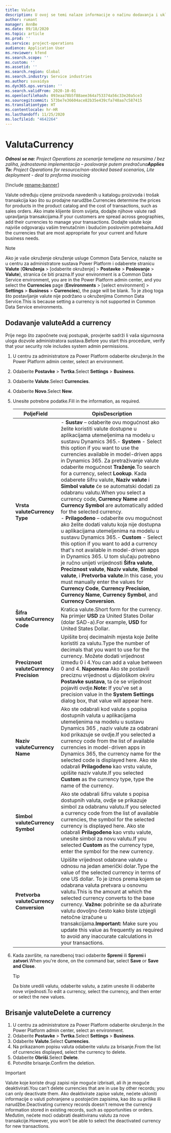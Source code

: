 ```yaml
---
title: Valuta
description: U ovoj se temi nalaze informacije o načinu dodavanja i uklanjanja vrsta valuta u projektnim operacijama.
author: rumant
manager: AnnBe
ms.date: 09/18/2020
ms.topic: article
ms.prod: ''
ms.service: project-operations
audience: Application User
ms.reviewer: kfend
ms.search.scope: ''
ms.custom: ''
ms.assetid: ''
ms.search.region: Global
ms.search.industry: Service industries
ms.author: suvaidya
ms.dyn365.ops.version: ''
ms.search.validFrom: 2020-10-01
ms.openlocfilehash: 093eaa78b5f88aee364a753374a56c33e20a5ce3
ms.sourcegitcommit: 573be7e36604ace82b35e439cfa748aa7c587415
ms.translationtype: HT
ms.contentlocale: hr-HR
ms.lasthandoff: 11/25/2020
ms.locfileid: "4642264"
---
```

# <a name="currency"></a><span data-ttu-id="ecc86-103">Valuta</span><span class="sxs-lookup"><span data-stu-id="ecc86-103">Currency</span></span>

<span data-ttu-id="ecc86-104">_**Odnosi se na:** Project Operations za scenarije temeljene na resursima / bez zaliha, jednostavna implementacija – poslovanje putem predračuna_</span><span class="sxs-lookup"><span data-stu-id="ecc86-104">_**Applies To:** Project Operations for resource/non-stocked based scenarios, Lite deployment - deal to proforma invoicing_</span></span>

[!include [rename-banner](~/includes/cc-data-platform-banner.md)]

<span data-ttu-id="ecc86-105">Valute određuju cijene proizvoda navedenih u katalogu proizvoda i trošak transakcija kao što su prodajne narudžbe.</span><span class="sxs-lookup"><span data-stu-id="ecc86-105">Currencies determine the prices for products in the product catalog and the cost of transactions, such as sales orders.</span></span> <span data-ttu-id="ecc86-106">Ako imate klijente širom svijeta, dodajte njihove valute radi upravljanja transakcijama.</span><span class="sxs-lookup"><span data-stu-id="ecc86-106">If your customers are spread across geographies, add their currencies to manage your transactions.</span></span> <span data-ttu-id="ecc86-107">Dodajte valute koje najviše odgovaraju vašim trenutačnim i budućim poslovnim potrebama.</span><span class="sxs-lookup"><span data-stu-id="ecc86-107">Add the currencies that are most appropriate for your current and future business needs.</span></span>  

> [!NOTE]
> <span data-ttu-id="ecc86-108">Ako je vaše okruženje okruženje usluge Common Data Service, nalazite se u centru za administratore sustava Power Platform i odaberete stranicu **Valute** (**Okruženja** > [odaberite okruženje] > **Postavke** > **Poslovanje** > **Valute**), stranica će biti prazna.</span><span class="sxs-lookup"><span data-stu-id="ecc86-108">If your environment is a Common Data Service environment, you are in the Power Platform admin center, and you select the **Currencies** page (**Environments** > [select environment] > **Settings** > **Business** > **Currencies**), the page will be blank.</span></span> <span data-ttu-id="ecc86-109">To je zbog toga što postavljanje valute nije podržano u okruženjima Common Data Service.</span><span class="sxs-lookup"><span data-stu-id="ecc86-109">This is because setting a currency is not supported in Common Data Service environments.</span></span>

## <a name="add-a-currency"></a><span data-ttu-id="ecc86-110">Dodavanje valute</span><span class="sxs-lookup"><span data-stu-id="ecc86-110">Add a currency</span></span>  
<span data-ttu-id="ecc86-111">Prije nego što započnete ovaj postupak, provjerite sadrži li vaša sigurnosna uloga dozvole administratora sustava.</span><span class="sxs-lookup"><span data-stu-id="ecc86-111">Before you start this procedure, verify that your security role includes system admin permissions.</span></span> 

1. <span data-ttu-id="ecc86-112">U centru za administratore za Power Platform odaberite okruženje.</span><span class="sxs-lookup"><span data-stu-id="ecc86-112">In the Power Platform admin center, select an environment.</span></span> 
2. <span data-ttu-id="ecc86-113">Odaberite **Postavke** > **Tvrtka**.</span><span class="sxs-lookup"><span data-stu-id="ecc86-113">Select **Settings** > **Business**.</span></span>
3. <span data-ttu-id="ecc86-114">Odaberite **Valute**.</span><span class="sxs-lookup"><span data-stu-id="ecc86-114">Select **Currencies**.</span></span>  
4. <span data-ttu-id="ecc86-115">Odaberite **Novo**.</span><span class="sxs-lookup"><span data-stu-id="ecc86-115">Select **New**.</span></span>  
5. <span data-ttu-id="ecc86-116">Unesite potrebne podatke.</span><span class="sxs-lookup"><span data-stu-id="ecc86-116">Fill in the information, as required.</span></span>  


   |          <span data-ttu-id="ecc86-117">Polje</span><span class="sxs-lookup"><span data-stu-id="ecc86-117">Field</span></span>          |                                                                                                                                                                                                                                                                                                                                                                            <span data-ttu-id="ecc86-118">Opis</span><span class="sxs-lookup"><span data-stu-id="ecc86-118">Description</span></span>                                                                                                                                                                                                                                                                                                                                                                            |
   |-------------------------|-------------------------------------------------------------------------------------------------------------------------------------------------------------------------------------------------------------------------------------------------------------------------------------------------------------------------------------------------------------------------------------------------------------------------------------------------------------------------------------------------------------------------------------------------------------------------------------------------------------------------------------------------------------------------------------------------------------------------------------------------------------------|
   |    <span data-ttu-id="ecc86-119">**Vrsta valute**</span><span class="sxs-lookup"><span data-stu-id="ecc86-119">**Currency Type**</span></span>    | <span data-ttu-id="ecc86-120">- **Sustav** – odaberite ovu mogućnost ako želite koristiti valute dostupne u aplikacijama utemeljenima na modelu u sustavu Dynamics 365.</span><span class="sxs-lookup"><span data-stu-id="ecc86-120">- **System** - Select this option if you want to use the currencies available in model-driven apps in Dynamics 365.</span></span> <span data-ttu-id="ecc86-121">Za pretraživanje valute odaberite mogućnost **Traženje**.</span><span class="sxs-lookup"><span data-stu-id="ecc86-121">To search for a currency,  select **Lookup**.</span></span> <span data-ttu-id="ecc86-122">Kada odaberete šifru valute, **Naziv valute** i **Simbol valute** će se automatski dodati za odabranu valutu.</span><span class="sxs-lookup"><span data-stu-id="ecc86-122">When you select a currency code, **Currency Name** and **Currency Symbol** are automatically added for the selected currency.</span></span><br /><span data-ttu-id="ecc86-123">- **Prilagođeno** – odaberite ovu mogućnost ako želite dodati valutu koja nije dostupna u aplikacijama utemeljenima na modelu u sustavu Dynamics 365.</span><span class="sxs-lookup"><span data-stu-id="ecc86-123">- **Custom** - Select this option if you want to add a currency that's not available in model-driven apps in Dynamics 365.</span></span> <span data-ttu-id="ecc86-124">U tom slučaju potrebno je ručno unijeti vrijednosti **Šifra valute**, **Preciznost valute**, **Naziv valute**, **Simbol valute**, i **Pretvorba valute**.</span><span class="sxs-lookup"><span data-stu-id="ecc86-124">In this case, you must manually enter the values for **Currency Code**, **Currency Precision**, **Currency Name**, **Currency Symbol**, and **Currency Conversion**.</span></span> |
   |    <span data-ttu-id="ecc86-125">**Šifra valute**</span><span class="sxs-lookup"><span data-stu-id="ecc86-125">**Currency Code**</span></span>    |                                                                                                                                                                                                                                                                                                                                            <span data-ttu-id="ecc86-126">Kratica valute.</span><span class="sxs-lookup"><span data-stu-id="ecc86-126">Short form for the currency.</span></span> <span data-ttu-id="ecc86-127">Na primjer **USD** za United States Dollar (dolar SAD-a).</span><span class="sxs-lookup"><span data-stu-id="ecc86-127">For example, **USD** for United States Dollar.</span></span>                                                                                                                                                                                                                                                                                                                                            |
   | <span data-ttu-id="ecc86-128">**Preciznost valute**</span><span class="sxs-lookup"><span data-stu-id="ecc86-128">**Currency Precision**</span></span>  |                                                                                                                                                                                  <span data-ttu-id="ecc86-129">Upišite broj decimalnih mjesta koje želite koristiti za valutu.</span><span class="sxs-lookup"><span data-stu-id="ecc86-129">Type the number of decimals that you want to use for the currency.</span></span>  <span data-ttu-id="ecc86-130">Možete dodati vrijednost između 0 i 4.</span><span class="sxs-lookup"><span data-stu-id="ecc86-130">You can add a value between 0 and 4.</span></span> <span data-ttu-id="ecc86-131">**Napomena**  Ako ste postavili preciznu vrijednost u dijaloškom okviru **Postavke sustava**, ta će se vrijednost pojaviti ovdje.</span><span class="sxs-lookup"><span data-stu-id="ecc86-131">**Note:**  If you've set a precision value in the **System Settings** dialog box, that value will appear here.</span></span>                                                                                                                                                                                  |
   |    <span data-ttu-id="ecc86-132">**Naziv valute**</span><span class="sxs-lookup"><span data-stu-id="ecc86-132">**Currency Name**</span></span>    |                                                                                                                                                                                                                                         <span data-ttu-id="ecc86-133">Ako ste odabrali kod valute s popisa dostupnih valuta u aplikacijama utemeljenima na modelu u sustavu Dynamics 365 , naziv valute za odabrani kod prikazuje se ovdje.</span><span class="sxs-lookup"><span data-stu-id="ecc86-133">If you selected a currency code from the list of available currencies in model-driven apps in Dynamics 365, the currency name for the selected code is displayed here.</span></span> <span data-ttu-id="ecc86-134">Ako ste odabrali **Prilagođeno** kao vrstu valute, upišite naziv valute.</span><span class="sxs-lookup"><span data-stu-id="ecc86-134">If you selected **Custom** as the currency type, type the name of the currency.</span></span>                                                                                                                                                                                                                                          |
   |   <span data-ttu-id="ecc86-135">**Simbol valute**</span><span class="sxs-lookup"><span data-stu-id="ecc86-135">**Currency Symbol**</span></span>   |                                                                                                                                                                                                                                                                      <span data-ttu-id="ecc86-136">Ako ste odabrali šifru valute s popisa dostupnih valuta, ovdje se prikazuje simbol za odabranu valutu.</span><span class="sxs-lookup"><span data-stu-id="ecc86-136">If you selected a currency code from the list of available currencies, the symbol for the selected currency is displayed here.</span></span> <span data-ttu-id="ecc86-137">Ako ste odabrali **Prilagođeno** kao vrstu valute, unesite simbol za novu valutu.</span><span class="sxs-lookup"><span data-stu-id="ecc86-137">If you selected **Custom** as the currency type, enter the symbol for the new currency.</span></span>                                                                                                                                                                                                                                                                       |
   | <span data-ttu-id="ecc86-138">**Pretvorba valute**</span><span class="sxs-lookup"><span data-stu-id="ecc86-138">**Currency Conversion**</span></span> |                                                                                                                                                                                                                                     <span data-ttu-id="ecc86-139">Upišite vrijednost odabrane valute u odnosu na jedan američki dolar.</span><span class="sxs-lookup"><span data-stu-id="ecc86-139">Type the value of the selected currency in terms of one US dollar.</span></span> <span data-ttu-id="ecc86-140">To je iznos prema kojem se odabrana valuta pretvara u osnovnu valutu.</span><span class="sxs-lookup"><span data-stu-id="ecc86-140">This is the amount at which the selected currency converts to the base currency.</span></span> <span data-ttu-id="ecc86-141">**Važno:**  pobrinite se da ažurirate valutu dovoljno često kako biste izbjegli netočne izračune u transakcijama.</span><span class="sxs-lookup"><span data-stu-id="ecc86-141">**Important:**  Make sure you update this value as frequently as required to avoid any inaccurate calculations in your transactions.</span></span>                                                                                                                                                                                                                                      |


6. <span data-ttu-id="ecc86-142">Kada završite, na naredbenoj traci odaberite **Spremi** ili **Spremi i zatvori**.</span><span class="sxs-lookup"><span data-stu-id="ecc86-142">When you're done, on the command bar, select **Save** or **Save and Close**.</span></span>  

   > [!TIP]
   >  <span data-ttu-id="ecc86-143">Da biste uredili valutu, odaberite valutu, a zatim unesite ili odaberite nove vrijednosti.</span><span class="sxs-lookup"><span data-stu-id="ecc86-143">To edit a currency, select the currency, and then enter or select the new values.</span></span>  

## <a name="delete-a-currency"></a><span data-ttu-id="ecc86-144">Brisanje valute</span><span class="sxs-lookup"><span data-stu-id="ecc86-144">Delete a currency</span></span>  

1. <span data-ttu-id="ecc86-145">U centru za administratore za Power Platform odaberite okruženje.</span><span class="sxs-lookup"><span data-stu-id="ecc86-145">In the Power Platform admin center, select an environment.</span></span> 
2. <span data-ttu-id="ecc86-146">Odaberite **Postavke** > **Tvrtka**.</span><span class="sxs-lookup"><span data-stu-id="ecc86-146">Select **Settings** > **Business**.</span></span>
3. <span data-ttu-id="ecc86-147">Odaberite **Valute**.</span><span class="sxs-lookup"><span data-stu-id="ecc86-147">Select **Currencies**.</span></span>  
4. <span data-ttu-id="ecc86-148">Na prikazanom popisu valuta odaberite valutu za brisanje.</span><span class="sxs-lookup"><span data-stu-id="ecc86-148">From the list of currencies displayed, select the currency to delete.</span></span>  
5. <span data-ttu-id="ecc86-149">Odaberite **Obriši**.</span><span class="sxs-lookup"><span data-stu-id="ecc86-149">Select **Delete**.</span></span>  
6. <span data-ttu-id="ecc86-150">Potvrdite brisanje.</span><span class="sxs-lookup"><span data-stu-id="ecc86-150">Confirm the deletion.</span></span>  

> [!IMPORTANT]
>  <span data-ttu-id="ecc86-151">Valute koje koriste drugi zapisi nije moguće izbrisati, ali ih je moguće deaktivirati.</span><span class="sxs-lookup"><span data-stu-id="ecc86-151">You can't delete currencies that are in use by other records; you can only deactivate them.</span></span> <span data-ttu-id="ecc86-152">Ako deaktivirate zapise valute, nećete ukloniti informacije o valuti pohranjene u postojećim zapisima, kao što su prilike ili narudžbe.</span><span class="sxs-lookup"><span data-stu-id="ecc86-152">Deactivating currency records doesn't remove the currency information stored in existing records, such as opportunities or orders.</span></span> <span data-ttu-id="ecc86-153">Međutim, nećete moći odabrati deaktiviranu valutu za nove transakcije.</span><span class="sxs-lookup"><span data-stu-id="ecc86-153">However, you won't be able to select the deactivated currency for new transactions.</span></span>  
